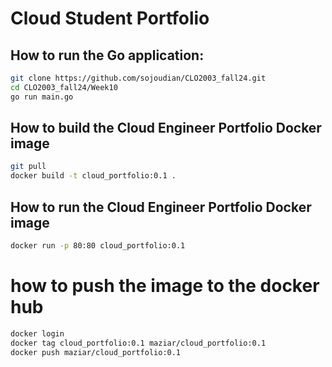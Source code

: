 # Cloud Student Portfolio

## How to run the Go application:

```bash
git clone https://github.com/sojoudian/CLO2003_fall24.git
cd CLO2003_fall24/Week10
go run main.go
```

## How to build the Cloud Engineer Portfolio Docker image
```bash
git pull
docker build -t cloud_portfolio:0.1 .
```

## How to run the Cloud Engineer Portfolio Docker image
```bash
docker run -p 80:80 cloud_portfolio:0.1
```
# how to push the image to the docker hub
```bash
docker login
docker tag cloud_portfolio:0.1 maziar/cloud_portfolio:0.1
docker push maziar/cloud_portfolio:0.1
```
